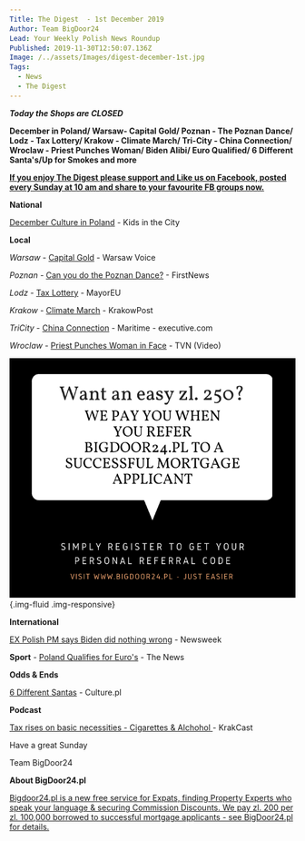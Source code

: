 ```yaml
---
Title: The Digest  - 1st December 2019
Author: Team BigDoor24
Lead: Your Weekly Polish News Roundup
Published: 2019-11-30T12:50:07.136Z
Image: /../assets/Images/digest-december-1st.jpg
Tags:
  - News
  - The Digest
---
```

_**Today the Shops are CLOSED**_

**December in Poland/ Warsaw- Capital Gold/ Poznan - The Poznan Dance/ Lodz - Tax Lottery/ Krakow - Climate March/ Tri-City - China Connection/ Wroclaw - Priest Punches Woman/ Biden Alibi/ Euro Qualified/ 6 Different Santa's/Up for Smokes and more**

[**If you enjoy The Digest please support and Like us on Facebook, posted every Sunday at 10 am and share to your favourite FB groups now.**](https://www.facebook.com/bigdoor24/)

<div class="sharethis-inline-share-buttons"></div>

**National**

[December Culture in Poland](http://kidsinthecity.pl/public-holidays-observances-in-poland-in-winter/) - Kids in the City

**Local**

_Warsaw_ - [Capital Gold](http://www.warsawvoice.pl/WVpage/pages/article.php/46756/news) - Warsaw Voice

_Poznan -_ [Can you do the Poznan Dance?](https://www.thefirstnews.com/article/football-dance-the-poznan-gets-own-entry-in-cambridge-dictionary-8979) - FirstNews

_Lodz -_  [Tax Lottery](https://www.themayor.eu/en/pay-your-taxes-and-lodz-will-give-you-the-chance-to-win-pln-100000) - MayorEU

_Krakow_  -  [Climate March](http://www.krakowpost.com/22055/2019/11/photos-krakow-youth-climate-strike) - KrakowPost

_TriCity_ -  [China Connection](https://www.maritime-executive.com/article/euro-china-train-makes-inaugural-visit-to-port-of-gdansk) - Maritime - executive.com

_Wroclaw_ - [Priest Punches Woman in Face](https://www.tvn24.pl/tvn24-news-in-english,157,m/polish-woman-supporting-sex-abuse-victims-hit-in-face-by-priest,989139.html) - TVN (Video) 

![](/assets/Images/copy-of-we-pay-you-when-you-use-bigdoor24.pl-1-.png){.img-fluid .img-responsive}

**International**

[EX Polish PM says Biden did nothing wrong](https://www.newsweek.com/ex-polish-president-burisma-board-suggests-hunter-biden-never-said-anything-about-his-father-1474728) - Newsweek

**Sport** - [Poland Qualifies for Euro's](https://www.polskieradio.pl/395/7790/Artykul/2407714,OFFSIDE-Poland-concludes-Euro-2020-qualifiers-with-victory) - The News

**Odds & Ends**

[6 Different Santas](https://culture.pl/en/article/6-different-santas-the-myths-maths-of-christmas-in-poland) - Culture.pl

**Podcast**

[Tax rises on basic necessities - Cigarettes & Alchohol ](https://www.krakcast.pl/e/krakcast-news-%e2%80%93-20191125/) - KrakCast

Have a great Sunday

Team BigDoor24

**About BigDoor24.pl**

[Bigdoor24.pl is a new free service for Expats, finding Property Experts who speak your language & securing Commission Discounts. We pay zl. 200 per zl. 100,000 borrowed to successful mortgage applicants - see BigDoor24.pl for details.](https://bigdoor24.pl/)
